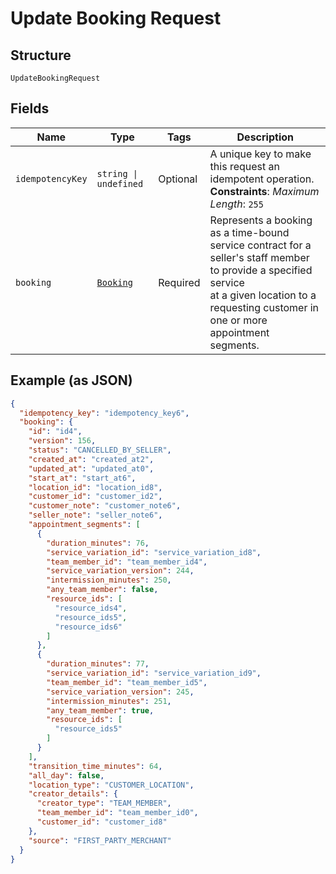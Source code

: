 
# Update Booking Request

## Structure

`UpdateBookingRequest`

## Fields

| Name | Type | Tags | Description |
|  --- | --- | --- | --- |
| `idempotencyKey` | `string \| undefined` | Optional | A unique key to make this request an idempotent operation.<br>**Constraints**: *Maximum Length*: `255` |
| `booking` | [`Booking`](../../doc/models/booking.md) | Required | Represents a booking as a time-bound service contract for a seller's staff member to provide a specified service<br>at a given location to a requesting customer in one or more appointment segments. |

## Example (as JSON)

```json
{
  "idempotency_key": "idempotency_key6",
  "booking": {
    "id": "id4",
    "version": 156,
    "status": "CANCELLED_BY_SELLER",
    "created_at": "created_at2",
    "updated_at": "updated_at0",
    "start_at": "start_at6",
    "location_id": "location_id8",
    "customer_id": "customer_id2",
    "customer_note": "customer_note6",
    "seller_note": "seller_note6",
    "appointment_segments": [
      {
        "duration_minutes": 76,
        "service_variation_id": "service_variation_id8",
        "team_member_id": "team_member_id4",
        "service_variation_version": 244,
        "intermission_minutes": 250,
        "any_team_member": false,
        "resource_ids": [
          "resource_ids4",
          "resource_ids5",
          "resource_ids6"
        ]
      },
      {
        "duration_minutes": 77,
        "service_variation_id": "service_variation_id9",
        "team_member_id": "team_member_id5",
        "service_variation_version": 245,
        "intermission_minutes": 251,
        "any_team_member": true,
        "resource_ids": [
          "resource_ids5"
        ]
      }
    ],
    "transition_time_minutes": 64,
    "all_day": false,
    "location_type": "CUSTOMER_LOCATION",
    "creator_details": {
      "creator_type": "TEAM_MEMBER",
      "team_member_id": "team_member_id0",
      "customer_id": "customer_id8"
    },
    "source": "FIRST_PARTY_MERCHANT"
  }
}
```

